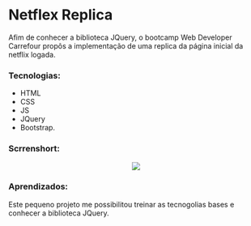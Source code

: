 # Netflex Replica

Afim de conhecer a biblioteca JQuery, o bootcamp Web Developer Carrefour propôs a implementação de uma replica da página inicial da netflix logada. 

### Tecnologias:
- HTML
- CSS
- JS
- JQuery 
- Bootstrap.

### Scrrenshort:
<div align="center">
<img src="https://user-images.githubusercontent.com/69720222/165144559-88172723-4653-47d8-8ed1-bee9d5e54e20.png width="100px" />
</div>

### Aprendizados:
Este pequeno projeto me possibilitou treinar as tecnogolias bases e conhecer a biblioteca JQuery. 
